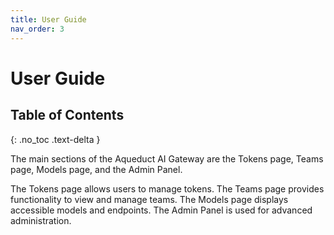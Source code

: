 ```yaml
---
title: User Guide
nav_order: 3
---
```


# User Guide

## Table of Contents
{: .no_toc .text-delta }

The main sections of the Aqueduct AI Gateway are the Tokens page, Teams page, Models page, and the Admin Panel.

The Tokens page allows users to manage tokens. The Teams page provides functionality to view and manage teams. The
Models page displays accessible models and endpoints. The Admin Panel is used for advanced administration.
